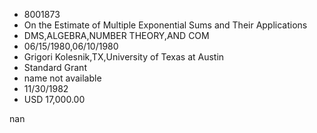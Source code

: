 
* 8001873
* On the Estimate of Multiple Exponential Sums and Their Applications
* DMS,ALGEBRA,NUMBER THEORY,AND COM
* 06/15/1980,06/10/1980
* Grigori Kolesnik,TX,University of Texas at Austin
* Standard Grant
*   name not available
* 11/30/1982
* USD 17,000.00

nan
